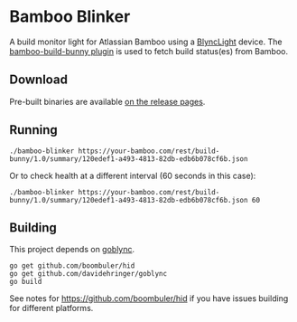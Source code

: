 # Bamboo Blinker

A build monitor light for Atlassian Bamboo using a [BlyncLight](http://www.embrava.com/) device. 
The [bamboo-build-bunny plugin](https://bitbucket.org/eddiewebb/bamboo-build-bunny/wiki/Home) is 
used to fetch build status(es) from Bamboo.

## Download

Pre-built binaries are available [on the release pages](https://github.com/davidehringer/bamboo-blinker/releases).

## Running

```
./bamboo-blinker https://your-bamboo.com/rest/build-bunny/1.0/summary/120edef1-a493-4813-82db-edb6b078cf6b.json
```
Or to check health at a different interval (60 seconds in this case):

```
./bamboo-blinker https://your-bamboo.com/rest/build-bunny/1.0/summary/120edef1-a493-4813-82db-edb6b078cf6b.json 60
```

## Building

This project depends on [goblync](https://github.com/davidehringer/goblync).

```
go get github.com/boombuler/hid
go get github.com/davidehringer/goblync
go build
```

See notes for https://github.com/boombuler/hid if you have issues building for different platforms.